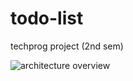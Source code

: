 # todo-list
techprog project (2nd sem)

![architecture overview](http://www.plantuml.com/plantuml/svg/ZLJVJzim47xFN-77L5F5EqE8GZishGD4YwOzHMvyoomSEznTnX3ZVrykRe9fksbzgVsTl-z-vunO8xUro-ZU-aQZhbNfD95wpivrULzXQBsv22wWkj4EBX70PpF4y1Z15UY8dGSqW5kmGUkhYByaoiI04FYfWOjTyM_WN7YCbAmCTHCyU5PppNgZ2N82_0auUUxqiXZWBJoqGFnHU-C0rSa9iMPR3YzFJxiKLFSxEcemb404fEZ1gOw55YWLggqt_vPWS5192fl0FJHL5N31mUWdAbZJFUKj0HRMJ7hxEqNWJU43s--sx5I3poUlFjSTuulskahSHdSzz_gccCtdkUZsYg_mVB5Sh1U7B9UBzNgs-hpAZMP8NCrQ_W6U9OZmDsVBwyjFLudMrUBhtMfnczQeiiI7Wfqg5ohhj-T64pq6DDlhKBP1UXE2Kz9T1mm5zgAuLvob2FwtfpSr7PzQeuwLzKEpf2OTG2o3EM109Tf6lE-QYEFxbVoF_UGYeUIHC7cVc7jQtfEYn30BbN35DW34vlWuAeWn5KxUY4urwewkhESUjaQmbmnyMyTGO_gnmfOXjY4q48i6lngBa5JiZW37YdbTm_OeapnUaov6zzgOVkB7G0r8EzzYO2nl4V6dDzBeajLhgvQMU9n1Owbn-cbtHUX3mBNis1Ybv5ssYE1ZHNl6pgTWEXrtEjktlLs8BBs9UHprFKkSomEAwJPdoJcQOgRPcFB9Ru7Jv0vnUamkVLztNqZZiZFmfgtT7m00)
